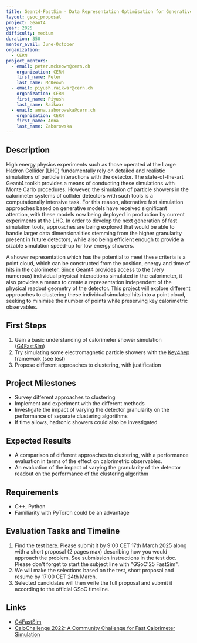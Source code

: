 ```yaml
---
title: Geant4-FastSim - Data Representation Optimisation for Generative Model-based Fast Calorimeter Shower Simulation
layout: gsoc_proposal
project: Geant4
year: 2025
difficulty: medium
duration: 350
mentor_avail: June-October
organization:
  - CERN
project_mentors:
  - email: peter.mckeown@cern.ch
    organization: CERN
    first_name: Peter
    last_name: McKeown
  - email: piyush.raikwar@cern.ch
    organization: CERN
    first_name: Piyush
    last_name: Raikwar
  - email: anna.zaborowska@cern.ch
    organization: CERN
    first_name: Anna
    last_name: Zaborowska
---
```


## Description

High energy physics experiments such as those operated at the Large Hadron Collider (LHC) fundamentally rely on detailed and realistic simulations of particle interactions with the detector. The state-of-the-art Geant4 toolkit provides a means of conducting these simulations with Monte Carlo procedures.  However, the simulation of particle showers in the calorimeter systems of collider detectors with such tools is a computationally intensive task. For this reason, alternative fast simulation approaches based on generative models have received significant attention, with these models now being deployed in production by current experiments at the LHC. In order to develop the next generation of fast simulation tools, approaches are being explored that would be able to handle larger data dimensionalities stemming from the higher granularity present in future detectors, while also being efficient enough to provide a sizable simulation speed-up for low energy showers. 

A shower representation which has the potential to meet these criteria is a point cloud, which can be constructed from the position, energy and time of hits in the calorimeter. Since Geant4 provides access to the (very numerous) individual physical interactions simulated in the calorimeter, it also provides a means to create a representation independent of the physical readout geometry of the detector. This project will explore different approaches to clustering these individual simulated hits into a point cloud, seeking to minimise the number of points while preserving key calorimetric observables.

## First Steps

1. Gain a basic understanding of calorimeter shower simulation ([G4FastSim](https://g4fastsim.web.cern.ch/))
2. Try simulating some electromagnetic particle showers with the [Key4hep](https://key4hep.github.io/key4hep-doc/) framework (see test)
3. Propose different approaches to clustering, with justification

## Project Milestones

* Survey different approaches to clustering
* Implement and experiment with the different methods
* Investigate the impact of varying the detector granularity on the performance of separate clustering algorithms
* If time allows, hadronic showers could also be investigated

## Expected Results

* A comparison of different approaches to clustering, with a performance evaluation in terms of the effect on calorimetric observables.
* An evaluation of the impact of varying the granularity of the detector readout on the performance of the clustering algorithm

## Requirements

* C++, Python
* Familiarity with PyTorch could be an advantage

## Evaluation Tasks and Timeline

1. Find the test [here](https://docs.google.com/document/d/1XYF8xFfprqiYYnjxu7Bzm8Ps-s646VJhIkDCQJd8n_8/edit?usp=sharing). Please submit it by 9:00 CET 17th March 2025 along with a short proposal (2 pages max) describing how you would approach the problem. See submission instructions in the test doc. Please don't forget to start the subject line with "GSoC'25 FastSim".
2. We will make the selections based on the test, short proposal and resume by 17:00 CET 24th March.
3. Selected candidates will then write the full proposal and submit it according to the official GSoC timeline.

## Links
* [G4FastSim](https://g4fastsim.web.cern.ch/)
* [CaloChallenge 2022: A Community Challenge for Fast Calorimeter Simulation](https://arxiv.org/abs/2410.21611)
